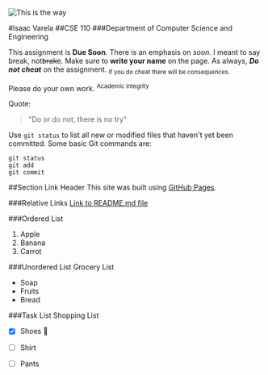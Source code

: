 ![This is the way](https://starwarsblog.starwars.com/wp-content/uploads/2022/09/mando-grogu-galaxys-edge-tall.jpg)

#Isaac Varela
##CSE 110
###Department of Computer Science and Engineering

This assignment is **Due Soon**.
There is an emphasis on *soon*.
I meant to say break, not~~brake~~.
Make sure to **write your name** on the page.
As always, ***Do not cheat*** on the assignment.
<sub>If you do cheat there will be consequences.</sub>

Please do your own work.
<sup>Academic integrity</sup>

Quote:
> "Do or do not, there is no try"

Use `git status` to list all new or modified files that haven't yet been committed.
Some basic Git commands are:
```
git status
git add
git commit
```
##Section Link Header
This site was built using [GitHub Pages](https://pages.github.com/).

###Relative Links
[Link to README.md file](/README.md)

###Ordered List
1. Apple
2. Banana
3. Carrot

###Unordered List
Grocery List
- Soap
- Fruits
- Bread

###Task List
Shopping List
- [x] Shoes :tada:
- [ ] Shirt
- [ ] Pants

